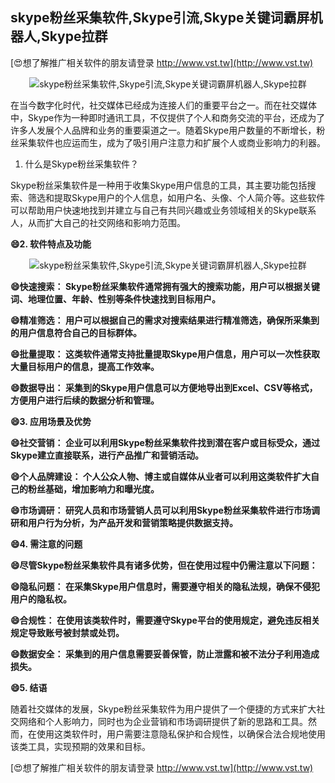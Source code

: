 ## **skype粉丝采集软件,Skype引流,Skype关键词霸屏机器人,Skype拉群**

[😍想了解推广相关软件的朋友请登录 http://www.vst.tw](http://www.vst.tw)

 <center><img src="https://vst.tw/MP4/tuiguang/png/4.png" alt="skype粉丝采集软件,Skype引流,Skype关键词霸屏机器人,Skype拉群"></center>

在当今数字化时代，社交媒体已经成为连接人们的重要平台之一。而在社交媒体中，Skype作为一种即时通讯工具，不仅提供了个人和商务交流的平台，还成为了许多人发展个人品牌和业务的重要渠道之一。随着Skype用户数量的不断增长，粉丝采集软件也应运而生，成为了吸引用户注意力和扩展个人或商业影响力的利器。

1. 什么是Skype粉丝采集软件？

Skype粉丝采集软件是一种用于收集Skype用户信息的工具，其主要功能包括搜索、筛选和提取Skype用户的个人信息，如用户名、头像、个人简介等。这些软件可以帮助用户快速地找到并建立与自己有共同兴趣或业务领域相关的Skype联系人，从而扩大自己的社交网络和影响力范围。

**😄2. 软件特点及功能**

 <center><img src="https://vst.tw/MP4/tuiguang/png/6.png" alt="skype粉丝采集软件,Skype引流,Skype关键词霸屏机器人,Skype拉群"></center>

**😄快速搜索： Skype粉丝采集软件通常拥有强大的搜索功能，用户可以根据关键词、地理位置、年龄、性别等条件快速找到目标用户。**

**😄精准筛选： 用户可以根据自己的需求对搜索结果进行精准筛选，确保所采集到的用户信息符合自己的目标群体。**

**😄批量提取： 这类软件通常支持批量提取Skype用户信息，用户可以一次性获取大量目标用户的信息，提高工作效率。**

**😄数据导出： 采集到的Skype用户信息可以方便地导出到Excel、CSV等格式，方便用户进行后续的数据分析和管理。**

**😄3. 应用场景及优势**

**😄社交营销： 企业可以利用Skype粉丝采集软件找到潜在客户或目标受众，通过Skype建立直接联系，进行产品推广和营销活动。**

**😄个人品牌建设： 个人公众人物、博主或自媒体从业者可以利用这类软件扩大自己的粉丝基础，增加影响力和曝光度。**

**😄市场调研： 研究人员和市场营销人员可以利用Skype粉丝采集软件进行市场调研和用户行为分析，为产品开发和营销策略提供数据支持。**

**😄4. 需注意的问题**

**😄尽管Skype粉丝采集软件具有诸多优势，但在使用过程中仍需注意以下问题：**

**😄隐私问题： 在采集Skype用户信息时，需要遵守相关的隐私法规，确保不侵犯用户的隐私权。**

**😄合规性： 在使用该类软件时，需要遵守Skype平台的使用规定，避免违反相关规定导致账号被封禁或处罚。**

**😄数据安全： 采集到的用户信息需要妥善保管，防止泄露和被不法分子利用造成损失。**

**😄5. 结语**

随着社交媒体的发展，Skype粉丝采集软件为用户提供了一个便捷的方式来扩大社交网络和个人影响力，同时也为企业营销和市场调研提供了新的思路和工具。然而，在使用这类软件时，用户需要注意隐私保护和合规性，以确保合法合规地使用该类工具，实现预期的效果和目标。

[😍想了解推广相关软件的朋友请登录 http://www.vst.tw](http://www.vst.tw)



